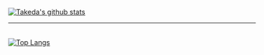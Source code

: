 [![Takeda's github stats](https://github-readme-stats.vercel.app/api?username=windware1203&show_icons=true&theme=cobalt)](https://github.com/windware1203/github-readme-stats)
<br><hr><br>
[![Top Langs](https://github-readme-stats.vercel.app/api/top-langs/?username=windware1203&layout=compact)](https://github.com/windware1203/github-readme-stats)
